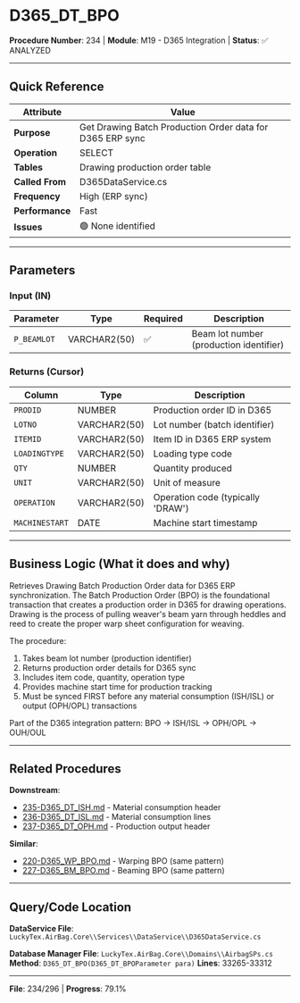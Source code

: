 # D365_DT_BPO

**Procedure Number**: 234 | **Module**: M19 - D365 Integration | **Status**: ✅ ANALYZED

---

## Quick Reference

| Attribute | Value |
|-----------|-------|
| **Purpose** | Get Drawing Batch Production Order data for D365 ERP sync |
| **Operation** | SELECT |
| **Tables** | Drawing production order table |
| **Called From** | D365DataService.cs |
| **Frequency** | High (ERP sync) |
| **Performance** | Fast |
| **Issues** | 🟢 None identified |

---

## Parameters

### Input (IN)

| Parameter | Type | Required | Description |
|-----------|------|----------|-------------|
| `P_BEAMLOT` | VARCHAR2(50) | ✅ | Beam lot number (production identifier) |

### Returns (Cursor)

| Column | Type | Description |
|--------|------|-------------|
| `PRODID` | NUMBER | Production order ID in D365 |
| `LOTNO` | VARCHAR2(50) | Lot number (batch identifier) |
| `ITEMID` | VARCHAR2(50) | Item ID in D365 ERP system |
| `LOADINGTYPE` | VARCHAR2(50) | Loading type code |
| `QTY` | NUMBER | Quantity produced |
| `UNIT` | VARCHAR2(50) | Unit of measure |
| `OPERATION` | VARCHAR2(50) | Operation code (typically 'DRAW') |
| `MACHINESTART` | DATE | Machine start timestamp |

---

## Business Logic (What it does and why)

Retrieves Drawing Batch Production Order data for D365 ERP synchronization. The Batch Production Order (BPO) is the foundational transaction that creates a production order in D365 for drawing operations. Drawing is the process of pulling weaver's beam yarn through heddles and reed to create the proper warp sheet configuration for weaving.

The procedure:
1. Takes beam lot number (production identifier)
2. Returns production order details for D365 sync
3. Includes item code, quantity, operation type
4. Provides machine start time for production tracking
5. Must be synced FIRST before any material consumption (ISH/ISL) or output (OPH/OPL) transactions

Part of the D365 integration pattern: BPO → ISH/ISL → OPH/OPL → OUH/OUL

---

## Related Procedures

**Downstream**:
- [235-D365_DT_ISH.md](./235-D365_DT_ISH.md) - Material consumption header
- [236-D365_DT_ISL.md](./236-D365_DT_ISL.md) - Material consumption lines
- [237-D365_DT_OPH.md](./237-D365_DT_OPH.md) - Production output header

**Similar**:
- [220-D365_WP_BPO.md](./220-D365_WP_BPO.md) - Warping BPO (same pattern)
- [227-D365_BM_BPO.md](./227-D365_BM_BPO.md) - Beaming BPO (same pattern)

---

## Query/Code Location

**DataService File**: `LuckyTex.AirBag.Core\\Services\\DataService\\D365DataService.cs`

**Database Manager File**: `LuckyTex.AirBag.Core\\Domains\\AirbagSPs.cs`
**Method**: `D365_DT_BPO(D365_DT_BPOParameter para)`
**Lines**: 33265-33312

---

**File**: 234/296 | **Progress**: 79.1%
